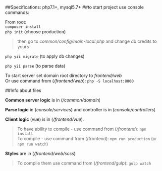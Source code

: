 
##Specifications:
php7.1+, mysql5.7+
##to start project
use console commands:

From root: \
`composer install` \
`php init` (choose production) 
>then go to *common/config/main-local.php* and change db credits to yours

`php yii migrate` (to apply db changes)

`php yii parse` (to parse data) 

To start server set domain root directory to *frontend/web* \
Or use command from (*/frontend/web*): `php -S localhost:8000`

##Info about files

**Common server logic** is in (*/common/domain*) 

**Parse logic** in (*console/services*) and controller is in (*console/controllers*) 

**Client logic** (vue) is in (*/frontend/vue*). 
>To have ability to compile - use command from (*/frontend*): `npm install`  \
>To compile - use command from (/frontend): `npm run production` (or `npm run watch`)

**Styles** are in (*/frontend/web/scss*) 
>To compile them use command from (*/frontend/gulp*): `gulp watch`
